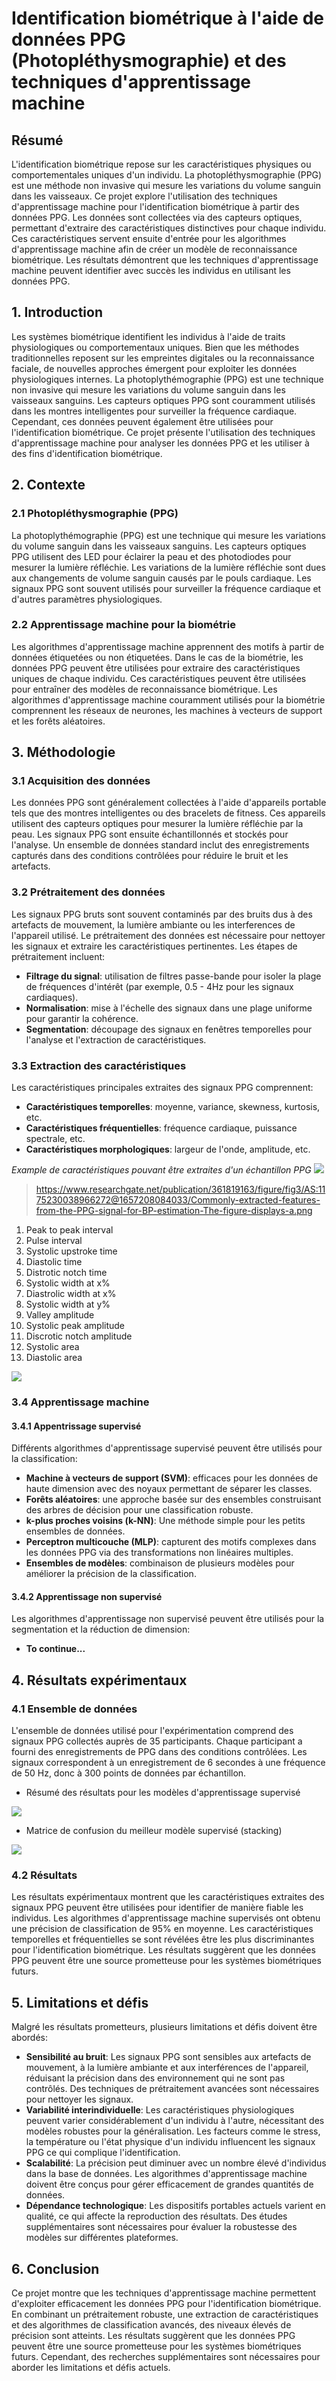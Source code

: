 # Identification biométrique à l'aide de données PPG (Photopléthysmographie) et des techniques d'apprentissage machine

## Résumé
L'identification biométrique repose sur les caractéristiques physiques ou comportementales uniques d'un individu. La photopléthysmographie (PPG) est une méthode non invasive qui mesure les variations du volume sanguin dans les vaisseaux. Ce projet explore l'utilisation des techniques d'apprentissage machine pour l'identification biométrique à partir des données PPG. Les données sont collectées via des capteurs optiques, permettant d'extraire des caractéristiques distinctives pour chaque individu. Ces caractéristiques servent ensuite d'entrée pour les algorithmes d'apprentissage machine afin de créer un modèle de reconnaissance biométrique. Les résultats démontrent que les techniques d'apprentissage machine peuvent identifier avec succès les individus en utilisant les données PPG.

## 1. Introduction
Les systèmes biométrique identifient les individus à l'aide de traits physiologiques ou comportementaux uniques. Bien que les méthodes traditionnelles reposent sur les empreintes digitales ou la reconnaissance faciale, de nouvelles approches émergent pour exploiter les données physiologiques internes. La photoplythémographie (PPG) est une technique non invasive qui mesure les variations du volume sanguin dans les vaisseaux sanguins. Les capteurs optiques PPG sont couramment utilisés dans les montres intelligentes pour surveiller la fréquence cardiaque. Cependant, ces données peuvent également être utilisées pour l'identification biométrique. Ce projet présente l'utilisation des techniques d'apprentissage machine pour analyser les données PPG et les utiliser à des fins d'identification biométrique.

## 2. Contexte
### 2.1 Photopléthysmographie (PPG)
La photoplythémographie (PPG) est une technique qui mesure les variations du volume sanguin dans les vaisseaux sanguins. Les capteurs optiques PPG utilisent des LED pour éclairer la peau et des photodiodes pour mesurer la lumière réfléchie. Les variations de la lumière réfléchie sont dues aux changements de volume sanguin causés par le pouls cardiaque. Les signaux PPG sont souvent utilisés pour surveiller la fréquence cardiaque et d'autres paramètres physiologiques.

### 2.2 Apprentissage machine pour la biométrie
Les algorithmes d'apprentissage machine apprennent des motifs à partir de données étiquetées ou non étiquetées. Dans le cas de la biométrie, les données PPG peuvent être utilisées pour extraire des caractéristiques uniques de chaque individu. Ces caractéristiques peuvent être utilisées pour entraîner des modèles de reconnaissance biométrique. Les algorithmes d'apprentissage machine couramment utilisés pour la biométrie comprennent les réseaux de neurones, les machines à vecteurs de support et les forêts aléatoires.

## 3. Méthodologie
### 3.1 Acquisition des données
Les données PPG sont généralement collectées à l'aide d'appareils portable tels que des montres intelligentes ou des bracelets de fitness. Ces appareils utilisent des capteurs optiques pour mesurer la lumière réfléchie par la peau. Les signaux PPG sont ensuite échantillonnés et stockés pour l'analyse. Un ensemble de données standard inclut des enregistrements capturés dans des conditions contrôlées pour réduire le bruit et les artefacts.

### 3.2 Prétraitement des données
Les signaux PPG bruts sont souvent contaminés par des bruits dus à des artefacts de mouvement, la lumière ambiante ou les interferences de l'appareil utilisé. Le prétraitement des données est nécessaire pour nettoyer les signaux et extraire les caractéristiques pertinentes. Les étapes de prétraitement incluent:

-  **Filtrage du signal**: utilisation de filtres passe-bande pour isoler la plage de fréquences d'intérêt (par exemple, 0.5 - 4Hz pour les signaux cardiaques).
-  **Normalisation**: mise à l'échelle des signaux dans une plage uniforme pour garantir la cohérence.
-  **Segmentation**: découpage des signaux en fenêtres temporelles pour l'analyse et l'extraction de caractéristiques.

### 3.3 Extraction des caractéristiques
Les caractéristiques principales extraites des signaux PPG comprennent:
-  **Caractéristiques temporelles**: moyenne, variance, skewness, kurtosis, etc.
-  **Caractéristiques fréquentielles**: fréquence cardiaque, puissance spectrale, etc.
-  **Caractéristiques morphologiques**: largeur de l'onde, amplitude, etc.

*Example de caractéristiques pouvant être extraites d'un échantillon PPG*
<img src="./images/ppg_features.png" label="PPG features example">

> https://www.researchgate.net/publication/361819163/figure/fig3/AS:1175230038966272@1657208084033/Commonly-extracted-features-from-the-PPG-signal-for-BP-estimation-The-figure-displays-a.png

1. Peak to peak interval
2. Pulse interval
3. Systolic upstroke time
4. Diastolic time
5. Distrotic notch time
6. Systolic width at x%
7. Diastrolic width at x%
8. Systolic width at y%
9. Valley amplitude
10. Systolic peak amplitude
11. Discrotic notch amplitude 
12. Systolic area
13. Diastolic area

<img src="./images/methodologie.png" label="Methodologie">

### 3.4 Apprentissage machine
#### 3.4.1 Appentrissage supervisé
Différents algorithmes d'apprentissage supervisé peuvent être utilisés pour la classification:

- **Machine à vecteurs de support (SVM)**: efficaces pour les données de haute dimension avec des noyaux permettant de séparer les classes.
- **Forêts aléatoires**: une approche basée sur des ensembles construisant des arbres de décision pour une classification robuste.
- **k-plus proches voisins (k-NN)**: Une méthode simple pour les petits ensembles de données.
- **Perceptron multicouche (MLP)**: capturent des motifs complexes dans les données PPG via des transformations non linéaires multiples.
- **Ensembles de modèles**: combinaison de plusieurs modèles pour améliorer la précision de la classification.

#### 3.4.2 Apprentissage non supervisé
Les algorithmes d'apprentissage non supervisé peuvent être utilisés pour la segmentation et la réduction de dimension:
-  **To continue...**

## 4. Résultats expérimentaux
### 4.1 Ensemble de données
L'ensemble de données utilisé pour l'expérimentation comprend des signaux PPG collectés auprès de 35 participants. Chaque participant a fourni des enregistrements de PPG dans des conditions contrôlées. Les signaux correspondent à un enregistrement de 6 secondes à une fréquence de 50 Hz, donc à 300 points de données par échantillon.

- Résumé des résultats pour les modèles d'apprentissage supervisé
<img src="./images/histo_supervised.png" label="Histogramme des classifieurs supervisés">

- Matrice de confusion du meilleur modèle supervisé (stacking)
<img src="./images/confusion_matrix_supervised.png" label="Matrice de confusion supervisé">


### 4.2 Résultats

Les résultats expérimentaux montrent que les caractéristiques extraites des signaux PPG peuvent être utilisées pour identifier de manière fiable les individus. Les algorithmes d'apprentissage machine supervisés ont obtenu une précision de classification de 95% en moyenne. Les caractéristiques temporelles et fréquentielles se sont révélées être les plus discriminantes pour l'identification biométrique. Les résultats suggèrent que les données PPG peuvent être une source prometteuse pour les systèmes biométriques futurs.

## 5. Limitations et défis
Malgré les résultats prometteurs, plusieurs limitations et défis doivent être abordés:

-  **Sensibilité au bruit**: Les signaux PPG sont sensibles aux artefacts de mouvement, à la lumière ambiante et aux interférences de l'appareil, réduisant la précision dans des environnement qui ne sont pas contrôlés. Des techniques de prétraitement avancées sont nécessaires pour nettoyer les signaux.
-  **Variabilité interindividuelle**: Les caractéristiques physiologiques peuvent varier considérablement d'un individu à l'autre, nécessitant des modèles robustes pour la généralisation. Les facteurs comme le stress, la température ou l'état physique d'un individu influencent les signaux PPG ce qui complique l'identification.
-  **Scalabilité**: La précision peut diminuer avec un nombre élevé d'individus dans la base de données. Les algorithmes d'apprentissage machine doivent être conçus pour gérer efficacement de grandes quantités de données.
-  **Dépendance technologique**: Les dispositifs portables actuels varient en qualité, ce qui affecte la reproduction des résultats. Des études supplémentaires sont nécessaires pour évaluer la robustesse des modèles sur différentes plateformes.

## 6. Conclusion
Ce projet montre que les techniques d'apprentissage machine permettent d'exploiter efficacement les données PPG pour l'identification biométrique. En combinant un prétraitement robuste, une extraction de caractéristiques et des algorithmes de classification avancés, des niveaux élevés de précision sont atteints. Les résultats suggèrent que les données PPG peuvent être une source prometteuse pour les systèmes biométriques futurs. Cependant, des recherches supplémentaires sont nécessaires pour aborder les limitations et défis actuels.